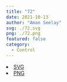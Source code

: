 ```yaml
---
title: "72"
date: 2021-10-13
author: "Aman Seelay"
svg: ./72.svg
png: ./72.png
featured: false
category:
  - Control
---
```


<li><a href="./72.svg" download className="btn-svg">SVG</a></li>
<li><a href="./72.png" download className="btn-png">PNG</a></li>
